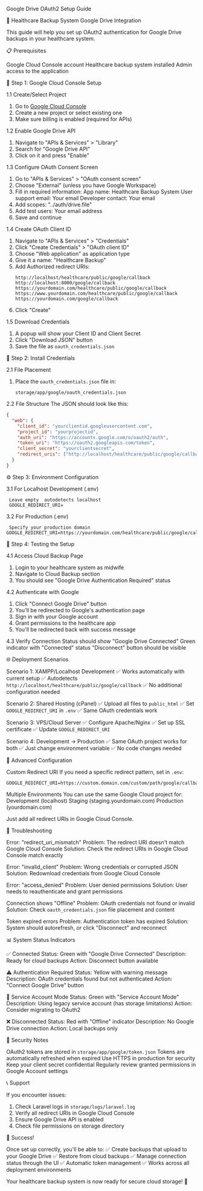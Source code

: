  Google Drive OAuth2 Setup Guide

 🚀 Healthcare Backup System  Google Drive Integration

This guide will help you set up OAuth2 authentication for Google Drive backups in your healthcare system.



 📋 Prerequisites

 Google Cloud Console account
 Healthcare backup system installed
 Admin access to the application



 🔧 Step 1: Google Cloud Console Setup

 1.1 Create/Select Project
1. Go to [Google Cloud Console](https://console.cloud.google.com/)
2. Create a new project or select existing one
3. Make sure billing is enabled (required for APIs)

 1.2 Enable Google Drive API
1. Navigate to "APIs & Services" > "Library"
2. Search for "Google Drive API"
3. Click on it and press "Enable"

 1.3 Configure OAuth Consent Screen
1. Go to "APIs & Services" > "OAuth consent screen"
2. Choose "External" (unless you have Google Workspace)
3. Fill in required information:
    App name: Healthcare Backup System
    User support email: Your email
    Developer contact: Your email
4. Add scopes: "../auth/drive.file"
5. Add test users: Your email address
6. Save and continue

 1.4 Create OAuth Client ID
1. Navigate to "APIs & Services" > "Credentials"
2. Click "Create Credentials" > "OAuth client ID"
3. Choose "Web application" as application type
4. Give it a name: "Healthcare Backup"
5. Add Authorized redirect URIs:
   ```
   http://localhost/healthcare/public/google/callback
   http://localhost:8000/google/callback
   https://yourdomain.com/healthcare/public/google/callback
   https://www.yourdomain.com/healthcare/public/google/callback
   https://yourdomain.com/google/callback
   ```
6. Click "Create"

 1.5 Download Credentials
1. A popup will show your Client ID and Client Secret
2. Click "Download JSON" button
3. Save the file as `oauth_credentials.json`



 📁 Step 2: Install Credentials

 2.1 File Placement
1. Place the `oauth_credentials.json` file in:
   ```
   storage/app/google/oauth_credentials.json
   ```

 2.2 File Structure
The JSON should look like this:
```json
{
  "web": {
    "client_id": "yourclientid.googleusercontent.com",
    "project_id": "yourprojectid",
    "auth_uri": "https://accounts.google.com/o/oauth2/auth",
    "token_uri": "https://oauth2.googleapis.com/token",
    "client_secret": "yourclientsecret",
    "redirect_uris": ["http://localhost/healthcare/public/google/callback"]
  }
}
```



 ⚙️ Step 3: Environment Configuration

 3.1 For Localhost Development (.env)
```env
 Leave empty  autodetects localhost
 GOOGLE_REDIRECT_URI=
```

 3.2 For Production (.env)
```env
 Specify your production domain
GOOGLE_REDIRECT_URI=https://yourdomain.com/healthcare/public/google/callback
```



 🎯 Step 4: Testing the Setup

 4.1 Access Cloud Backup Page
1. Login to your healthcare system as midwife
2. Navigate to Cloud Backup section
3. You should see "Google Drive Authentication Required" status

 4.2 Authenticate with Google
1. Click "Connect Google Drive" button
2. You'll be redirected to Google's authentication page
3. Sign in with your Google account
4. Grant permissions to the healthcare app
5. You'll be redirected back with success message

 4.3 Verify Connection
 Status should show "Google Drive Connected"
 Green indicator with "Connected" status
 "Disconnect" button should be visible



 🌐 Deployment Scenarios

 Scenario 1: XAMPP/Localhost Development
 ✅ Works automatically with current setup
 ✅ Autodetects `http://localhost/healthcare/public/google/callback`
 ✅ No additional configuration needed

 Scenario 2: Shared Hosting (cPanel)
 ✅ Upload all files to `public_html`
 ✅ Set `GOOGLE_REDIRECT_URI` in `.env`
 ✅ Same OAuth credentials work

 Scenario 3: VPS/Cloud Server
 ✅ Configure Apache/Nginx
 ✅ Set up SSL certificate
 ✅ Update `GOOGLE_REDIRECT_URI`

 Scenario 4: Development → Production
 ✅ Same OAuth project works for both
 ✅ Just change environment variable
 ✅ No code changes needed



 🔧 Advanced Configuration

 Custom Redirect URI
If you need a specific redirect pattern, set in `.env`:
```env
GOOGLE_REDIRECT_URI=https://custom.domain.com/custom/path/google/callback
```

 Multiple Environments
You can use the same Google Cloud project for:
 Development (localhost)
 Staging (staging.yourdomain.com)
 Production (yourdomain.com)

Just add all redirect URIs in Google Cloud Console.



 🚨 Troubleshooting

 Error: "redirect_uri_mismatch"
 Problem: The redirect URI doesn't match Google Cloud Console
 Solution: Check the redirect URIs in Google Cloud Console match exactly

 Error: "invalid_client"
 Problem: Wrong credentials or corrupted JSON
 Solution: Redownload credentials from Google Cloud Console

 Error: "access_denied"
 Problem: User denied permissions
 Solution: User needs to reauthenticate and grant permissions

 Connection shows "Offline"
 Problem: OAuth credentials not found or invalid
 Solution: Check `oauth_credentials.json` file placement and content

 Token expired errors
 Problem: Authentication token has expired
 Solution: System should autorefresh, or click "Disconnect" and reconnect



 📊 System Status Indicators

 ✅ Connected
 Status: Green with "Google Drive Connected"
 Description: Ready for cloud backups
 Action: Disconnect button available

 ⚠️ Authentication Required
 Status: Yellow with warning message
 Description: OAuth credentials found but not authenticated
 Action: "Connect Google Drive" button

 🔗 Service Account Mode
 Status: Green with "Service Account Mode"
 Description: Using legacy service account (has storage limitations)
 Action: Consider migrating to OAuth2

 ❌ Disconnected
 Status: Red with "Offline" indicator
 Description: No Google Drive connection
 Action: Local backups only



 🔐 Security Notes

 OAuth2 tokens are stored in `storage/app/google/token.json`
 Tokens are automatically refreshed when expired
 Use HTTPS in production for security
 Keep your client secret confidential
 Regularly review granted permissions in Google Account settings



 📞 Support

If you encounter issues:
1. Check Laravel logs in `storage/logs/laravel.log`
2. Verify all redirect URIs in Google Cloud Console
3. Ensure Google Drive API is enabled
4. Check file permissions on storage directory



 🎉 Success!

Once set up correctly, you'll be able to:
 ✅ Create backups that upload to your Google Drive
 ✅ Restore from cloud backups
 ✅ Manage connection status through the UI
 ✅ Automatic token management
 ✅ Works across all deployment environments

Your healthcare backup system is now ready for secure cloud storage! 🚀